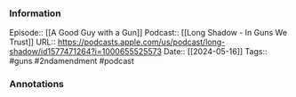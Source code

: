 ### Information

Episode:: [[A Good Guy with a Gun]]
Podcast:: [[Long Shadow - In Guns We Trust]]
URL:: https://podcasts.apple.com/us/podcast/long-shadow/id1577471264?i=1000655525573
Date:: [[2024-05-16]]
Tags:: #guns #2ndamendment 
#podcast


### Annotations


